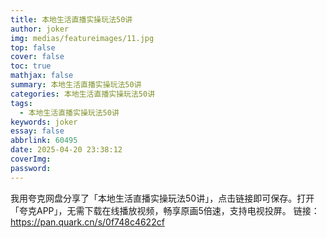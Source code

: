 ```yaml
---
title: 本地生活直播实操玩法50讲
author: joker
img: medias/featureimages/11.jpg
top: false
cover: false
toc: true
mathjax: false
summary: 本地生活直播实操玩法50讲
categories: 本地生活直播实操玩法50讲
tags:
  - 本地生活直播实操玩法50讲
keywords: joker
essay: false
abbrlink: 60495
date: 2025-04-20 23:38:12
coverImg:
password:
---
```


我用夸克网盘分享了「本地生活直播实操玩法50讲」，点击链接即可保存。打开「夸克APP」，无需下载在线播放视频，畅享原画5倍速，支持电视投屏。
链接：https://pan.quark.cn/s/0f748c4622cf
